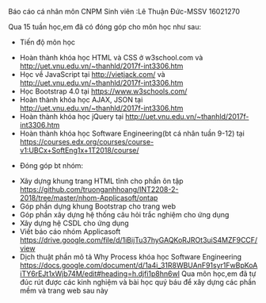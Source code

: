 Báo cáo cá nhân môn CNPM
Sinh viên :Lê Thuận Đức-MSSV 16021270

Qua 15 tuần học,em đã có đóng góp cho môn học như sau:
+ Tiến độ môn học
-	Hoàn thành khóa học HTML và CSS ở w3school.com và http://uet.vnu.edu.vn/~thanhld/2017f-int3306.htm
-	Học về JavaScript tại http://vietjack.com/ và http://uet.vnu.edu.vn/~thanhld/2017f-int3306.htm
-	Học Bootstrap 4.0 tại https://www.w3schools.com/
-	Hoàn thành khóa học AJAX, JSON tại http://uet.vnu.edu.vn/~thanhld/2017f-int3306.htm
- Hoàn thành khóa học jQuery tại http://uet.vnu.edu.vn/~thanhld/2017f-int3306.htm
-	Hoàn thành khóa học Software Engineering(bt cá nhân tuần 9-12) tại https://courses.edx.org/courses/course-v1:UBCx+SoftEng1x+1T2018/course/
+ Đóng góp bt nhóm:
-	Xây dựng khung trang HTML tĩnh cho phần ôn tập https://github.com/truonganhhoang/INT2208-2-2018/tree/master/nhom-Applicasoft/ontap
-	Góp phần dựng khung Bootstrap cho trang web 
-	Góp phần xây dựng hệ thống câu hỏi trắc nghiệm cho ứng dụng 
-	Xây dựng hệ CSDL cho ứng dụng 
-	Viết báo cáo nhóm Applicasoft https://drive.google.com/file/d/1iBijTu37hyGAQKoRJROt3uiS4MZF9CCF/view
-	Dịch thuật phần mô tả Why Process khóa học Software Engineering https://docs.google.com/document/d/1a4i_31R8WBUAnF91syr1FwBpKoAiTY6rEJt1xWjb74M/edit#heading=h.djfi1p8hn6wl
 Qua môn học,em đã tự đúc rút được các kinh nghiệm và bài học quý báu để xây dựng các phần mềm và trang web sau này
